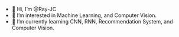 - 👋 Hi, I’m @Ray-JC
- 👀 I’m interested in Machine Learning, and Computer Vision.
- 🌱 I’m currently learning CNN, RNN, Recommendation System, and Computer Vision.

<!---
Ray-JC/Ray-JC is a ✨ special ✨ repository because its `README.md` (this file) appears on your GitHub profile.
You can click the Preview link to take a look at your changes.
--->
